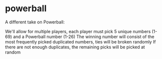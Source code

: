 # powerball

A different take on Powerball:

We'll allow for multiple players,
each player must pick 5 unique numbers (1-69) and a Powerball number (1-26)
The winning number will consist of the most frequently picked duplicated numbers, ties will be broken randomly
If there are not enough duplicates, the remaining picks will be picked at random
